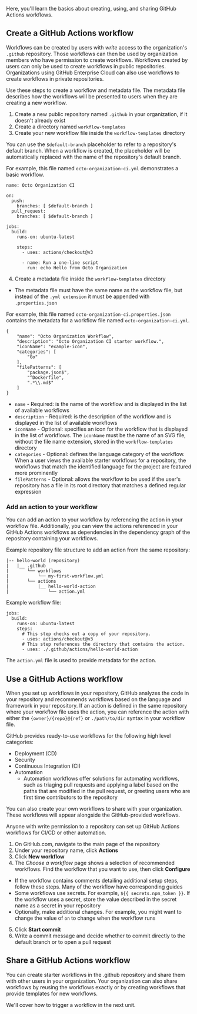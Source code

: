 Here, you'll learn the basics about creating, using, and sharing GitHub Actions workflows.

## Create a GitHub Actions workflow

Workflows can be created by users with *write* access to the organization's `.github` repository. Those workflows can then be used by organization members who have permission to create workflows. Workflows created by users can only be used to create workflows in public repositories. Organizations using GitHub Enterprise Cloud can also use workflows to create workflows in private repositories.

Use these steps to create a workflow and metadata file. The metadata file describes how the workflows will be presented to users when they are creating a new workflow.
1. Create a new public repository named `.github` in your organization, if it doesn't already exist
2. Create a directory named `workflow-templates`
3. Create your new workflow file inside the `workflow-templates` directory

You can use the `$default-branch` placeholder to refer to a repository's default branch. When a workflow is created, the placeholder will be automatically replaced with the name of the repository's default branch.

For example, this file named `octo-organization-ci.yml` demonstrates a basic workflow.

```
name: Octo Organization CI

on:
  push:
    branches: [ $default-branch ]
  pull_request:
    branches: [ $default-branch ]

jobs:
  build:
    runs-on: ubuntu-latest

    steps:
      - uses: actions/checkout@v3

      - name: Run a one-line script
        run: echo Hello from Octo Organization
```

4. Create a metadata file inside the `workflow-templates` directory
  - The metadata file must have the same name as the workflow file, but instead of the `.yml extension` it must be appended with `.properties.json`

For example, this file named `octo-organization-ci.properties.json` contains the metadata for a workflow file named `octo-organization-ci.yml`.

```
{
    "name": "Octo Organization Workflow",
    "description": "Octo Organization CI starter workflow.",
    "iconName": "example-icon",
    "categories": [
        "Go"
    ],
    "filePatterns": [
        "package.json$",
        "^Dockerfile",
        ".*\\.md$"
    ]
}
```

- `name` - Required: is the name of the workflow and is displayed in the list of available workflows
- `description` - Required: is the description of the workflow and is displayed in the list of available workflows
- `iconName` - Optional: specifies an icon for the workflow that is displayed in the list of workflows. The `iconName` must be the name of an SVG file, without the file name extension, stored in the `workflow-templates` directory
- `categories` - Optional: defines the language category of the workflow. When a user views the available starter workflows for a repository, the workflows that match the identified language for the project are featured more prominently
- `filePatterns` - Optional: allows the workflow to be used if the user's repository has a file in its root directory that matches a defined regular expression

### Add an action to your workflow

You can add an action to your workflow by referencing the action in your workflow file. Additionally, you can view the actions referenced in your GitHub Actions workflows as dependencies in the dependency graph of the repository containing your workflows.

Example repository file structure to add an action from the same repository:

```
|-- hello-world (repository)
|   |__ .github
|       └── workflows
|           └── my-first-workflow.yml
|       └── actions
|           |__ hello-world-action
|               └── action.yml
```

Example workflow file:

```
jobs:
  build:
    runs-on: ubuntu-latest
    steps:
      # This step checks out a copy of your repository.
      - uses: actions/checkout@v3
      # This step references the directory that contains the action.
      - uses: ./.github/actions/hello-world-action
```

The `action.yml` file is used to provide metadata for the action.

## Use a GitHub Actions workflow

When you set up workflows in your repository, GitHub analyzes the code in your repository and recommends workflows based on the language and framework in your repository. If an action is defined in the same repository where your workflow file uses the action, you can reference the action with either the ‌`{owner}/{repo}@{ref}` or `./path/to/dir` syntax in your workflow file.

GitHub provides ready-to-use workflows for the following high level categories:

- Deployment (CD)
- Security
- Continuous Integration (CI)
- Automation
  - Automation workflows offer solutions for automating workflows, such as triaging pull requests and applying a label based on the paths that are modified in the pull request, or greeting users who are first time contributors to the repository

You can also create your own workflows to share with your organization. These workflows will appear alongside the GitHub-provided workflows.

Anyone with write permission to a repository can set up GitHub Actions workflows for CI/CD or other automation.
1. On GitHub.com, navigate to the main page of the repository
2. Under your repository name, click **Actions**
3. Click **New workflow**
4. The *Choose a workflow* page shows a selection of recommended workflows. Find the workflow that you want to use, then click **Configure**
  - If the workflow contains comments detailing additional setup steps, follow these steps. Many of the workflow have corresponding guides
  - Some workflows use secrets. For example, `${{ secrets.npm_token }}`. If the workflow uses a secret, store the value described in the secret name as a secret in your repository
  - Optionally, make additional changes. For example, you might want to change the value of `on` to change when the workflow runs
5. Click **Start commit**
6. Write a commit message and decide whether to commit directly to the default branch or to open a pull request

## Share a GitHub Actions workflow

You can create starter workflows in the .github repository and share them with other users in your organization. Your organization can also share workflows by reusing the workflows exactly or by creating workflows that provide templates for new workflows.

We'll cover how to trigger a workflow in the next unit.

<!-- - - - - - - - - - - - - - - - - - - - - - - - - - - - - - - - - - - - - - - - -->

<!-- Do not add a unit summary or references/links -->
